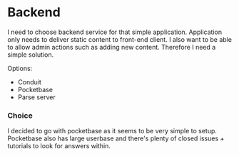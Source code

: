 # Backend
I need to choose backend service for that simple application.
Application only needs to deliver static content to front-end client.
I also want to be able to allow admin actions such as adding new content.
Therefore I need a simple solution.


Options:
- Conduit
- Pocketbase
- Parse server

### Choice
I decided to go with pocketbase as it seems to be very simple to setup.
Pocketbase also has large userbase and there's plenty of closed issues + tutorials to look for answers within.
